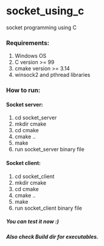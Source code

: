 # socket_using_c
socket programming using C

### Requirements:
1) Windows OS
2) C version >= 99
3) cmake version >= 3.14
4) winsock2 and pthread libraries

### How to run:
#### Socket server:
1) cd socket_server
2) mkdir cmake
3) cd cmake
4) cmake ..
5) make
6) run socket_server binary file
#### Socket client:
1) cd socket_client
2) mkdir cmake
3) cd cmake
4) cmake ..
5) make
6) run socket_client binary file
##### You can test it now :) 
##### Also check Build dir for executables.
